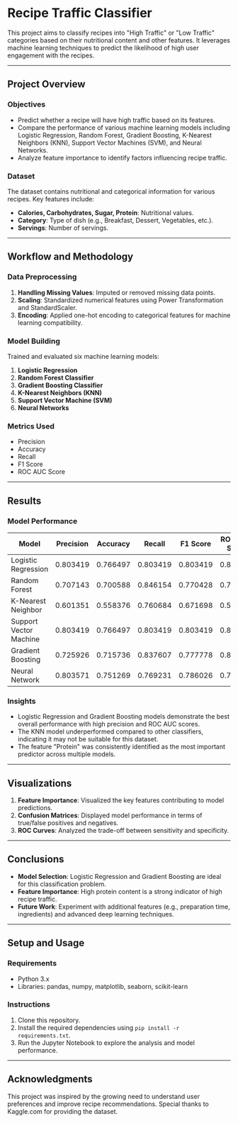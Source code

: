 # Recipe Traffic Classifier

This project aims to classify recipes into "High Traffic" or "Low Traffic" categories based on their nutritional content and other features. It leverages machine learning techniques to predict the likelihood of high user engagement with the recipes.

---

## Project Overview

### Objectives
- Predict whether a recipe will have high traffic based on its features.
- Compare the performance of various machine learning models including Logistic Regression, Random Forest, Gradient Boosting, K-Nearest Neighbors (KNN), Support Vector Machines (SVM), and Neural Networks.
- Analyze feature importance to identify factors influencing recipe traffic.

### Dataset
The dataset contains nutritional and categorical information for various recipes. Key features include:
- **Calories, Carbohydrates, Sugar, Protein**: Nutritional values.
- **Category**: Type of dish (e.g., Breakfast, Dessert, Vegetables, etc.).
- **Servings**: Number of servings.

---

## Workflow and Methodology

### Data Preprocessing
1. **Handling Missing Values**: Imputed or removed missing data points.
2. **Scaling**: Standardized numerical features using Power Transformation and StandardScaler.
3. **Encoding**: Applied one-hot encoding to categorical features for machine learning compatibility.

### Model Building
Trained and evaluated six machine learning models:
1. **Logistic Regression**
2. **Random Forest Classifier**
3. **Gradient Boosting Classifier**
4. **K-Nearest Neighbors (KNN)**
5. **Support Vector Machine (SVM)**
6. **Neural Networks**

### Metrics Used
- Precision
- Accuracy
- Recall
- F1 Score
- ROC AUC Score

---

## Results

### Model Performance
| Model                  | Precision | Accuracy | Recall | F1 Score | ROC AUC Score |
|------------------------|-----------|----------|--------|----------|---------------|
| Logistic Regression    | 0.803419  | 0.766497 | 0.803419 | 0.803419 | 0.836432      |
| Random Forest          | 0.707143  | 0.700588 | 0.846154 | 0.770428 | 0.784669      |
| K-Nearest Neighbor     | 0.601351  | 0.558376 | 0.760684 | 0.671698 | 0.534028      |
| Support Vector Machine | 0.803419  | 0.766497 | 0.803419 | 0.803419 | 0.822222      |
| Gradient Boosting      | 0.725926  | 0.715736 | 0.837607 | 0.777778 | 0.823130      |
| Neural Network         | 0.803571  | 0.751269 | 0.769231 | 0.786026 | 0.791560      |

### Insights
- Logistic Regression and Gradient Boosting models demonstrate the best overall performance with high precision and ROC AUC scores.
- The KNN model underperformed compared to other classifiers, indicating it may not be suitable for this dataset.
- The feature "Protein" was consistently identified as the most important predictor across multiple models.

---

## Visualizations

1. **Feature Importance**: Visualized the key features contributing to model predictions.
2. **Confusion Matrices**: Displayed model performance in terms of true/false positives and negatives.
3. **ROC Curves**: Analyzed the trade-off between sensitivity and specificity.

---

## Conclusions

- **Model Selection**: Logistic Regression and Gradient Boosting are ideal for this classification problem.
- **Feature Importance**: High protein content is a strong indicator of high recipe traffic.
- **Future Work**: Experiment with additional features (e.g., preparation time, ingredients) and advanced deep learning techniques.

---

## Setup and Usage

### Requirements
- Python 3.x
- Libraries: pandas, numpy, matplotlib, seaborn, scikit-learn

### Instructions
1. Clone this repository.
2. Install the required dependencies using `pip install -r requirements.txt`.
3. Run the Jupyter Notebook to explore the analysis and model performance.

---

## Acknowledgments
This project was inspired by the growing need to understand user preferences and improve recipe recommendations. Special thanks to Kaggle.com for providing the dataset.

